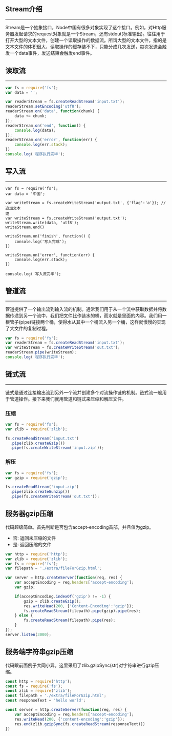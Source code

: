 ## Stream介绍
***
Stream是一个抽象接口，Node中国有很多对象实现了这个接口。例如，对Http服务器发起请求的request对象就是一个Stream，还有stdout(标准输出)。往往用于打开大型的文本文件，创建一个读取操作的数据流。所谓大型的文本文件，指的是文本文件的体积很大，读取操作的缓存装不下，只能分成几次发送，每次发送会触发一个data事件，发送结束会触发end事件。

## 读取流
***
```javascript
var fs = require('fs');
var data = '';

var readerStream = fs.createReadStream('input.txt');
readerStream.setEncoding('utf8');
readerStream.on('data', function(chunk) {
	data += chunk;
});
readerStream.on('end', function() {
	console.log(data);
});
readerStream.on('error', function(err) {
	console.log(err.stack);
})
console.log('程序执行完毕');
```

## 写入流
***
```
var fs = require('fs');
var data = '中国';

var writeStream = fs.createWriteStream('output.txt', {'flag':'a'}); // 追加文本
或
var writeStream = fs.createWriteStream('output.txt');
writeStream.write(data, 'utf8');
writeStream.end()

writeStream.on('finish', function() {
	console.log('写入完成');
})

writeStream.on('error', function(err) {
	console.log(err.stack);
})

console.log('写入流完毕');
```

## 管道流
***
管道提供了一个输出流到输入流的机制。通常我们用于从一个流中获取数据并将数据传递到另一个流中，我们把文件比作装水的桶，而水就是里面的内容。我们用一根管子(pipe)链接两个桶，使得水从其中一个桶流入另一个桶，这样就慢慢的实现了大文件的复制过程。
```javascript
var fs = require('fs');
var readerStream = fs.createReadStream('input.txt');
var writeStream = fs.createWriteStream('out.txt');
readerStream.pipe(writeStream);
console.log('程序执行完毕');
```

## 链式流
***
链式是通过连接输出流到另外一个流并创建多个对流操作链的机制。链式流一般用于管道操作。接下来我们就用管道和链式来压缩和解压文件。

### 压缩
```javascript
var fs = require('fs');
var zlib = require('zlib');

fs.createReadStream('input.txt')
  .pipe(zlib.createGzip())
  .pipe(fs.createWriteStream('input.zip'));
```

### 解压
```javascript
var fs = require('fs');
var gzip = require('gzip');

fs.createReadStream('input.zip')
  .pipe(zlib.createGunzip())
  .pipe(fs.createWriteStream('out.txt'));
```

## 服务器gzip压缩
代码超级简单。首先判断是否包含accept-encoding首部，并且值为gzip。
* 否: 返回未压缩的文件
* 是: 返回压缩的文件

```js
var http = require('http');
var zlib = require('zlib');
var fs = require('fs');
var filepath = './extra/fileForGzip.html';

var server = http.createServer(function(req, res) {
	var acceptEncoding = req.headers['accept-encoding'];
	var gzip;

	if(acceptEncoding.indexOf('gzip') != -1) {
		gzip = zlib.createGzip();
		res.writeHead(200, {'Content-Encoding':'gzip'});
		fs.createReadStream(filepath).pipe(gzip).pipe(res);
	} else {
		fs.createReadStream(filepath).pipe(res);
	}
});
server.listen(3000);
```

## 服务端字符串gzip压缩
代码跟前面例子大同小异。这里采用了zlib.gzipSync(str)对字符串进行gzip压缩。
```js
const http = require('http');
const fs = require('fs');
const zlib = require('zlib');
const filepath = './extra/fileForGzip.html';
const responseText = 'hello world';

const server = http.createServer(function(req, res) {
	var acceptEncoding = req.headers['accept-encoding'];
	res.writeHead(200, {'content-encoding':'gzip'});
	res.end(zlib.gzipSync(fs.createReadStream(responseText)))
})
```